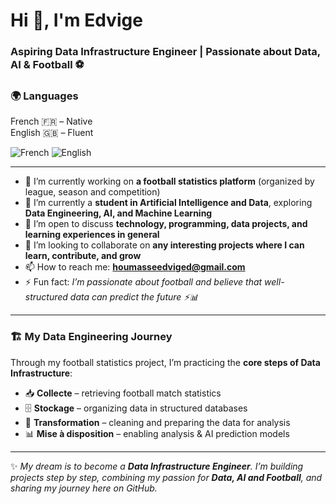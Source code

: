 # Hi 👋, I'm Edvige  
### Aspiring Data Infrastructure Engineer | Passionate about Data, AI & Football ⚽  

### 🌍 Languages
French 🇫🇷 – Native  
English 🇬🇧 – Fluent  

![French](https://img.shields.io/badge/French-Native-blue?style=for-the-badge&logo=google&logoColor=white)
![English](https://img.shields.io/badge/English-Fluent-green?style=for-the-badge&logo=google&logoColor=white)

---

- 🔭 I’m currently working on **a football statistics platform** (organized by league, season and competition)  
- 🌱 I’m currently a **student in Artificial Intelligence and Data**, exploring **Data Engineering, AI, and Machine Learning**  
- 💬 I’m open to discuss **technology, programming, data projects, and learning experiences in general**  
- 👯 I’m looking to collaborate on **any interesting projects where I can learn, contribute, and grow**  
- 📫 How to reach me: **houmasseedviged@gmail.com**  
- ⚡ Fun fact: *I’m passionate about football and believe that well-structured data can predict the future ⚡📊*  

---

### 🏗️ My Data Engineering Journey  

Through my football statistics project, I’m practicing the **core steps of Data Infrastructure**:  
- 📥 **Collecte** – retrieving football match statistics  
- 🗄️ **Stockage** – organizing data in structured databases  
- 🔄 **Transformation** – cleaning and preparing the data for analysis  
- 📊 **Mise à disposition** – enabling analysis & AI prediction models  

---

✨ *My dream is to become a **Data Infrastructure Engineer**. I’m building projects step by step, combining my passion for **Data, AI and Football**, and sharing my journey here on GitHub.*  
